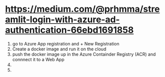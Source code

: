 # https://medium.com/@prhmma/streamlit-login-with-azure-ad-authentication-66ebd1691858
1. go to Azure App registration and + New Registration
2. Create a docker image and run it on the cloud
3. push the docker image up in the Azure Containder Registry (ACR) and connnect it to a Web App
4. 
5. 
